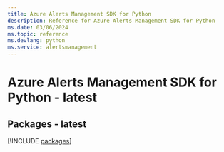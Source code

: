 ```yaml
---
title: Azure Alerts Management SDK for Python
description: Reference for Azure Alerts Management SDK for Python
ms.date: 03/06/2024
ms.topic: reference
ms.devlang: python
ms.service: alertsmanagement
---
```

# Azure Alerts Management SDK for Python - latest
## Packages - latest
[!INCLUDE [packages](alerts-management-index.md)]